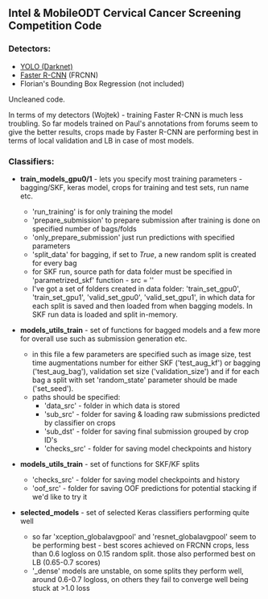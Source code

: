 ## Intel & MobileODT Cervical Cancer Screening Competition Code

### Detectors:

* [YOLO (Darknet)](https://pjreddie.com/darknet/yolo/) 
* [Faster R-CNN](https://github.com/yhenon/keras-frcnn) (FRCNN)
* Florian's Bounding Box Regression (not included)

    
Uncleaned code.

In terms of my detectors (Wojtek) - training Faster R-CNN is much less troubling.
So far models trained on Paul's annotations from forums seem to give the better results, crops made by Faster R-CNN are performing best in terms of local validation and LB in case of most models.


### Classifiers:

 * __train_models_gpu0/1__ - lets you specify most training parameters - bagging/SKF, keras model, crops for training and test sets, run name etc.
     * 'run_training' is for only training the model
     * 'prepare_submission' to prepare submission after training is done on specified number of bags/folds
     * 'only_prepare_submission' just run predictions with specified parameters
     * 'split_data' for bagging, if set to _True_, a new random split is created for every bag
     * for SKF run, source path for data folder must be specified in 'parametrized_skf' function - src = ''
     * I've got a set of folders created in data folder: 'train_set_gpu0', 'train_set_gpu1', 'valid_set_gpu0', 'valid_set_gpu1', in which data for each split is saved and then loaded from when bagging models. In SKF run data is loaded and split in-memory.

 * __models_utils_train__ - set of functions for bagged models and a few more for overall use such as submission generation etc.
     * in this file a few parameters are specified such as image size, test time augmentations number for either SKF ('test_aug_kf') or bagging ('test_aug_bag'), validation set size ('validation_size') and if for each bag a split with set 'random_state' parameter should be made ('set_seed').
     * paths should be specified:
         * 'data_src' - folder in which data is stored
         * 'sub_src' - folder for saving & loading raw submissions predicted by classifier on crops
         * 'sub_dst' - folder for saving final submission grouped by crop ID's
         * 'checks_src' - folder for saving model checkpoints and history

 * __models_utils_train__ - set of functions for SKF/KF splits
     * 'checks_src' - folder for saving model checkpoints and history
     * 'oof_src' - folder for saving OOF predictions for potential stacking if we'd like to try it

 * __selected_models__ - set of selected Keras classifiers performing quite well
     * so far 'xception_globalavgpool' and 'resnet_globalavgpool' seem to be performing best - best scores achieved on FRCNN crops, less than 0.6 logloss on 0.15 random split. those also performed best on LB (0.65-0.7 scores)
     * '_dense' models are unstable, on some splits they perform well, around 0.6-0.7 logloss, on others they fail to converge well being stuck at >1.0 loss
